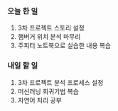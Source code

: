 ### 오늘 한 일
1. 3차 프로젝트 스토리 설정
2. 햄버거 위치 분석 마무리
3. 주피터 노트북으로 실습한 내용 복습

### 내일 할 일
1. 3차 프로젝트 분석 프로세스 설정
2. 머신러닝 회귀기법 복습
3. 자연어 처리 공부
